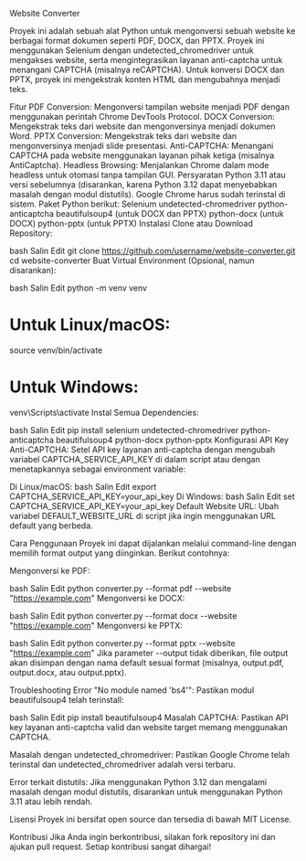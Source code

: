 Website Converter

Proyek ini adalah sebuah alat Python untuk mengonversi sebuah website ke berbagai format dokumen seperti PDF, DOCX, dan PPTX. Proyek ini menggunakan Selenium dengan undetected_chromedriver untuk mengakses website, serta mengintegrasikan layanan anti-captcha untuk menangani CAPTCHA (misalnya reCAPTCHA). Untuk konversi DOCX dan PPTX, proyek ini mengekstrak konten HTML dan mengubahnya menjadi teks.

Fitur
PDF Conversion: Mengonversi tampilan website menjadi PDF dengan menggunakan perintah Chrome DevTools Protocol.
DOCX Conversion: Mengekstrak teks dari website dan mengonversinya menjadi dokumen Word.
PPTX Conversion: Mengekstrak teks dari website dan mengonversinya menjadi slide presentasi.
Anti-CAPTCHA: Menangani CAPTCHA pada website menggunakan layanan pihak ketiga (misalnya AntiCaptcha).
Headless Browsing: Menjalankan Chrome dalam mode headless untuk otomasi tanpa tampilan GUI.
Persyaratan
Python 3.11 atau versi sebelumnya (disarankan, karena Python 3.12 dapat menyebabkan masalah dengan modul distutils).
Google Chrome harus sudah terinstal di sistem.
Paket Python berikut:
Selenium
undetected-chromedriver
python-anticaptcha
beautifulsoup4 (untuk DOCX dan PPTX)
python-docx (untuk DOCX)
python-pptx (untuk PPTX)
Instalasi
Clone atau Download Repository:

bash
Salin
Edit
git clone https://github.com/username/website-converter.git
cd website-converter
Buat Virtual Environment (Opsional, namun disarankan):

bash
Salin
Edit
python -m venv venv
# Untuk Linux/macOS:
source venv/bin/activate
# Untuk Windows:
venv\Scripts\activate
Instal Semua Dependencies:

bash
Salin
Edit
pip install selenium undetected-chromedriver python-anticaptcha beautifulsoup4 python-docx python-pptx
Konfigurasi
API Key Anti-CAPTCHA:
Setel API key layanan anti-captcha dengan mengubah variabel CAPTCHA_SERVICE_API_KEY di dalam script atau dengan menetapkannya sebagai environment variable:

Di Linux/macOS:
bash
Salin
Edit
export CAPTCHA_SERVICE_API_KEY=your_api_key
Di Windows:
bash
Salin
Edit
set CAPTCHA_SERVICE_API_KEY=your_api_key
Default Website URL:
Ubah variabel DEFAULT_WEBSITE_URL di script jika ingin menggunakan URL default yang berbeda.

Cara Penggunaan
Proyek ini dapat dijalankan melalui command-line dengan memilih format output yang diinginkan. Berikut contohnya:

Mengonversi ke PDF:

bash
Salin
Edit
python converter.py --format pdf --website "https://example.com"
Mengonversi ke DOCX:

bash
Salin
Edit
python converter.py --format docx --website "https://example.com"
Mengonversi ke PPTX:

bash
Salin
Edit
python converter.py --format pptx --website "https://example.com"
Jika parameter --output tidak diberikan, file output akan disimpan dengan nama default sesuai format (misalnya, output.pdf, output.docx, atau output.pptx).

Troubleshooting
Error "No module named 'bs4'":
Pastikan modul beautifulsoup4 telah terinstall:

bash
Salin
Edit
pip install beautifulsoup4
Masalah CAPTCHA:
Pastikan API key layanan anti-captcha valid dan website target memang menggunakan CAPTCHA.

Masalah dengan undetected_chromedriver:
Pastikan Google Chrome telah terinstal dan undetected_chromedriver adalah versi terbaru.

Error terkait distutils:
Jika menggunakan Python 3.12 dan mengalami masalah dengan modul distutils, disarankan untuk menggunakan Python 3.11 atau lebih rendah.

Lisensi
Proyek ini bersifat open source dan tersedia di bawah MIT License.

Kontribusi
Jika Anda ingin berkontribusi, silakan fork repository ini dan ajukan pull request. Setiap kontribusi sangat dihargai!
